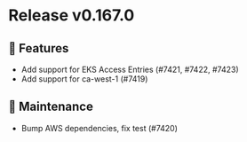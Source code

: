 # Release v0.167.0

## 🚀 Features

- Add support for EKS Access Entries (#7421, #7422, #7423)
- Add support for ca-west-1 (#7419)

## 🧰 Maintenance

- Bump AWS dependencies, fix test (#7420)
